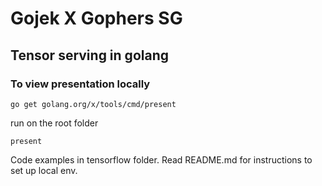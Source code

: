 # Gojek X Gophers SG

## Tensor serving in golang 

### To view presentation locally
```
go get golang.org/x/tools/cmd/present 
```
run on the root folder
```
present
```

Code examples in tensorflow folder.
Read README.md for instructions to set up local env.
